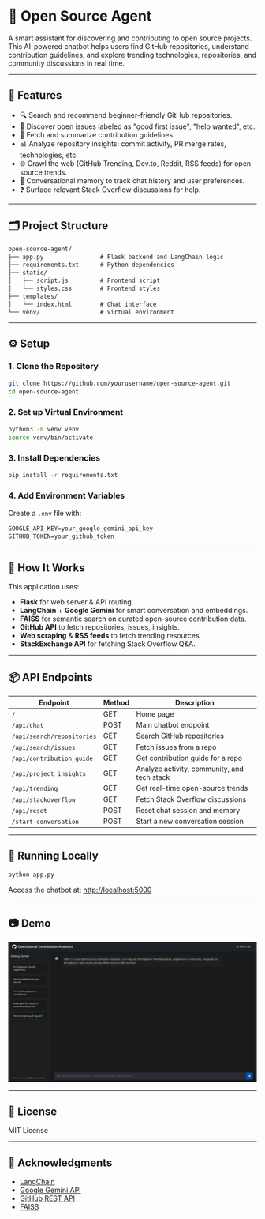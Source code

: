 # 🧠 Open Source Agent

A smart assistant for discovering and contributing to open source projects. This AI-powered chatbot helps users find GitHub repositories, understand contribution guidelines, and explore trending technologies, repositories, and community discussions in real time.

---

## 🚀 Features

- 🔍 Search and recommend beginner-friendly GitHub repositories.
- 🐛 Discover open issues labeled as "good first issue", "help wanted", etc.
- 📄 Fetch and summarize contribution guidelines.
- 📊 Analyze repository insights: commit activity, PR merge rates, technologies, etc.
- 🌐 Crawl the web (GitHub Trending, Dev.to, Reddit, RSS feeds) for open-source trends.
- 🤖 Conversational memory to track chat history and user preferences.
- ❓ Surface relevant Stack Overflow discussions for help.

---

## 🗂 Project Structure

```
open-source-agent/
├── app.py                # Flask backend and LangChain logic
├── requirements.txt      # Python dependencies
├── static/
│   ├── script.js         # Frontend script
│   └── styles.css        # Frontend styles
├── templates/
│   └── index.html        # Chat interface
└── venv/                 # Virtual environment
```

---

## ⚙️ Setup

### 1. Clone the Repository

```bash
git clone https://github.com/yourusername/open-source-agent.git
cd open-source-agent
```

### 2. Set up Virtual Environment

```bash
python3 -m venv venv
source venv/bin/activate
```

### 3. Install Dependencies

```bash
pip install -r requirements.txt
```

### 4. Add Environment Variables

Create a `.env` file with:

```env
GOOGLE_API_KEY=your_google_gemini_api_key
GITHUB_TOKEN=your_github_token
```

---

## 🧠 How It Works

This application uses:

- **Flask** for web server & API routing.
- **LangChain** + **Google Gemini** for smart conversation and embeddings.
- **FAISS** for semantic search on curated open-source contribution data.
- **GitHub API** to fetch repositories, issues, insights.
- **Web scraping** & **RSS feeds** to fetch trending resources.
- **StackExchange API** for fetching Stack Overflow Q&A.

---

## 📦 API Endpoints

| Endpoint                        | Method | Description                                |
|--------------------------------|--------|--------------------------------------------|
| `/`                            | GET    | Home page                                  |
| `/api/chat`                    | POST   | Main chatbot endpoint                      |
| `/api/search/repositories`     | GET    | Search GitHub repositories                 |
| `/api/search/issues`           | GET    | Fetch issues from a repo                   |
| `/api/contribution_guide`      | GET    | Get contribution guide for a repo          |
| `/api/project_insights`        | GET    | Analyze activity, community, and tech stack|
| `/api/trending`                | GET    | Get real-time open-source trends           |
| `/api/stackoverflow`           | GET    | Fetch Stack Overflow discussions           |
| `/api/reset`                   | POST   | Reset chat session and memory              |
| `/start-conversation`         | POST   | Start a new conversation session           |

---

## 🧪 Running Locally

```bash
python app.py
```

Access the chatbot at: [http://localhost:5000](http://localhost:5000)

---

## 📷 Demo
![index page](demo.png)

---


## 📄 License

MIT License

---

## 🌟 Acknowledgments

- [LangChain](https://github.com/langchain-ai/langchain)
- [Google Gemini API](https://ai.google.dev/)
- [GitHub REST API](https://docs.github.com/en/rest)
- [FAISS](https://github.com/facebookresearch/faiss)
